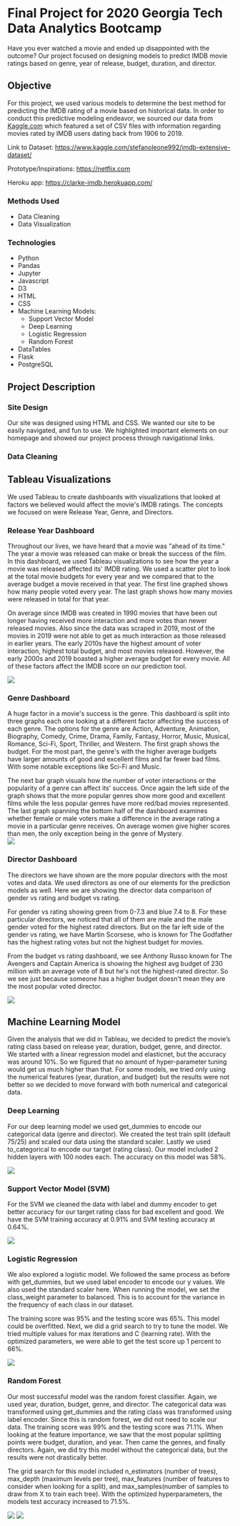 # Final Project for 2020 Georgia Tech Data Analytics Bootcamp

Have you ever watched a movie and ended up disappointed with the outcome? Our project focused on designing models to predict IMDB movie ratings based on genre, year of release, budget, duration, and director.

## Objective

For this project, we used various models to determine the best method for predicting the IMDB rating of a movie based on historical data. In order to conduct this predictive modeling endeavor, we sourced our data from [Kaggle.com](https://www.kaggle.com/stefanoleone992/imdb-extensive-dataset/) which featured a set of CSV files with information regarding movies rated by IMDB users dating back from 1906 to 2019.

Link to Dataset: https://www.kaggle.com/stefanoleone992/imdb-extensive-dataset/

Prototype/Inspirations: https://netflix.com

Heroku app: https://clarke-imdb.herokuapp.com/

### Methods Used
* Data Cleaning
* Data Visualization

### Technologies
* Python
* Pandas
* Jupyter
* Javascript
* D3
* HTML
* CSS
* Machine Learning Models: 
  - Support Vector Model
  - Deep Learning
  - Logistic Regression 
  - Random Forest
* DataTables
* Flask
* PostgreSQL

## Project Description
### Site Design
Our site was designed using HTML and CSS. We wanted our site to be easily navigated, and fun to use. We highlighted important elements on our homepage and showed our project process through navigational links. 

### Data Cleaning


## Tableau Visualizations
We used Tableau to create dashboards with visualizations that looked at factors we believed would affect the movie's IMDB ratings. The concepts we focused on were Release Year, Genre, and Directors.

### Release Year Dashboard
Throughout our lives, we have heard that a movie was "ahead of its time." The year a movie was released can make or break the success of the film. In this dashboard, we used Tableau visualizations to see how the year a movie was released affected its' IMDB rating. We used a scatter plot to look at the total movie budgets for every year and we compared that to the average budget a movie received in that year. The first line graphed shows how many people voted every year. The last graph shows how many movies were released in total for that year. 

On average since IMDB was created in 1990 movies that have been out longer having received more interaction and more votes than newer released movies. Also since the data was scraped in 2019, most of the movies in 2019 were not able to get as much interaction as those released in earlier years. The early 2010s have the highest amount of voter interaction, highest total budget, and most movies released. However, the early 2000s and 2019 boasted a higher average budget for every movie. All of these factors affect the IMDB score on our prediction tool. 

![](static/Images/release_year.png)

### Genre Dashboard
A huge factor in a movie's success is the genre. This dashboard is split into three graphs each one looking at a different factor affecting the success of each genre. The options for the genre are Action, Adventure, Animation, Biography, Comedy, Crime, Drama, Family, Fantasy, Horror, Music, Musical, Romance, Sci-Fi, Sport, Thriller, and Western. The first graph shows the budget. For the most part, the genre's with the higher average budgets have larger amounts of good and excellent films and far fewer bad films. With some notable exceptions like Sci-Fi and Music.

The next bar graph visuals how the number of voter interactions or the popularity of a genre can affect its' success. Once again the left side of the graph shows that the more popular genres show more good and excellent films while the less popular genres have more red/bad movies represented. The last graph spanning the bottom half of the dashboard examines whether female or male voters make a difference in the average rating a movie in a particular genre receives. On average women give higher scores than men, the only exception being in the genre of Mystery.  
![](static/Images/genre_dashboard.png)

### Director Dashboard

The directors we have shown are the more popular directors with the most votes and data. We used directors as one of our elements for the prediction models as well. Here we are showing the director data comparison of gender vs rating and budget vs rating.

For gender vs rating showing green from 0-7.3 and blue 7.4 to 8. For these particular directors, we noticed that all of them are male and the male gender voted for the highest rated directors. But on the far left side of the gender vs rating, we have Martin Scorsese, who is known for The Godfather has the highest rating votes but not the highest budget for movies.

From the budget vs rating dashboard, we see Anthony Russo known for The Avengers and Captain America is showing the highest avg budget of 230 million with an average vote of 8 but he's not the highest-rated director. So we see just because someone has a higher budget doesn't mean they are the most popular voted director.

![](static/Images/directors_dashboard.png)
## Machine Learning Model

Given the analysis that we did in Tableau, we decided to predict the movie’s rating class based on release year, duration, budget, genre, and director. We started with a linear regression model and elasticnet, but the accuracy was around 10%. So we figured that no amount of hyper-parameter tuning would get us much higher than that. For some models, we tried only using the numerical features (year, duration, and budget) but the results were not better so we decided to move forward with both numerical and categorical data.

### Deep Learning

For our deep learning model we used get_dummies to encode our categorical data (genre and director). We created the test train split (default 75/25) and scaled our data using the standard scaler. Lastly we used to_categorical to encode our target (rating class). Our model included 2 hidden layers with 100 nodes each. The accuracy on this model was 58%. 


![](static/Images/dl-final.png)

### Support Vector Model (SVM)

For the SVM we cleaned the data with label and dummy encoder to get better accuracy for our target rating class for bad excellent and good. We have the SVM training accuracy at 0.91% and SVM testing accuracy at 0.64%. 

![](static/Images/svm-final.png)

### Logistic Regression

We also explored a logistic model. We followed the same process as before with get_dummies, but we used label encoder to encode our y values. We also used the standard scaler here. When running the model, we set the class_weight parameter to balanced. This is to account for the variance in the frequency of each class in our dataset.

The training score was 95% and the testing score was 65%. This model could be overfitted. Next, we did a grid search to try to tune the model. We tried multiple values for max iterations and C (learning rate). With the optimized parameters, we were able to get the test score up 1 percent to 66%.


![](static/Images/lr-final.png)

### Random Forest

Our most successful model was the random forest classifier. Again, we used year, duration, budget, genre, and director. The categorical data was transformed using get_dummies and the rating class was transformed using label encoder. Since this is random forest, we did not need to scale our data. The training score was 99% and the testing score was 71.1%. When looking at the feature importance, we saw that the most popular splitting points were budget, duration, and year. Then came the genres, and finally directors. Again, we did try this model without the categorical data, but the results were not drastically better. 

The grid search for this model included n_estimators (number of trees), max_depth (maximum levels per tree), max_features (number of features to consider when looking for a split), and max_samples(number of samples to draw from X to train each tree). With the optimized hyperparameters, the models test accuracy increased to 71.5%.


![](static/Images/rf-final.png)
![](static/Images/random_forest.png)
